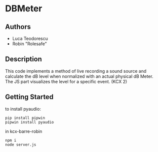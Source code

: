 # DBMeter

## Authors

- Luca Teodorescu
- Robin "Rolesafe"

## Description

This code implements a method of live recording a sound source and calculate the dB level when normalized with an actual physical dB Meter. The JS part visualizes the level for a specific event. (KCX 2)

## Getting Started

to install pyaudio:

```
pip install pipwin
pipwin install pyaudio
```

in kcx-barre-robin
```
npm i
node server.js
```